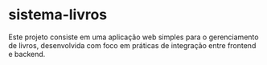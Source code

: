 # sistema-livros
Este projeto consiste em uma aplicação web simples para o gerenciamento de livros, desenvolvida com foco em práticas de integração entre frontend e backend.
